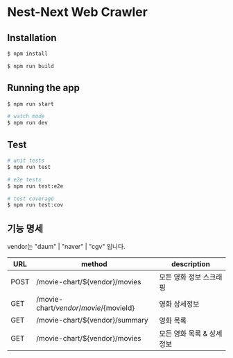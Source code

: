 # Nest-Next Web Crawler

## Installation

```bash
$ npm install

$ npm run build
```

## Running the app

```bash
$ npm run start

# watch mode
$ npm run dev
```

## Test

```bash
# unit tests
$ npm run test

# e2e tests
$ npm run test:e2e

# test coverage
$ npm run test:cov
```

## 기능 명세

vendor는 "daum" | "naver" | "cgv" 입니다.

|URL|method|description|
|---|---|---|
|POST|/movie-chart/${vendor}/movies|모든 영화 정보 스크래핑|
|GET|/movie-chart/${vendor}/movie/${movieId}|영화 상세정보|
|GET|/movie-chart/${vendor}/summary|영화 목록|
|GET|/movie-chart/${vendor}/movies|모든 영화 목록 & 상세정보|
